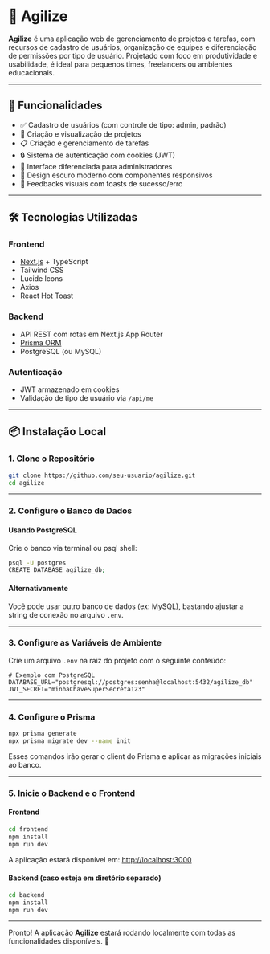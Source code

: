 # 🚀 Agilize 

**Agilize** é uma aplicação web de gerenciamento de projetos e tarefas, com recursos de cadastro de usuários, organização de equipes e diferenciação de permissões por tipo de usuário. Projetado com foco em produtividade e usabilidade, é ideal para pequenos times, freelancers ou ambientes educacionais.

---

## 🧩 Funcionalidades

- ✅ Cadastro de usuários (com controle de tipo: admin, padrão)
- 📁 Criação e visualização de projetos
- 📋 Criação e gerenciamento de tarefas
- 🔒 Sistema de autenticação com cookies (JWT)
- 🎯 Interface diferenciada para administradores
- 🌙 Design escuro moderno com componentes responsivos
- 💬 Feedbacks visuais com toasts de sucesso/erro

---

## 🛠️ Tecnologias Utilizadas

### Frontend

- [Next.js](https://nextjs.org/) + TypeScript
- Tailwind CSS
- Lucide Icons
- Axios
- React Hot Toast

### Backend

- API REST com rotas em Next.js App Router
- [Prisma ORM](https://www.prisma.io/)
- PostgreSQL (ou MySQL)

### Autenticação

- JWT armazenado em cookies
- Validação de tipo de usuário via `/api/me`

---

## 📦 Instalação Local

### 1. Clone o Repositório

```bash
git clone https://github.com/seu-usuario/agilize.git
cd agilize
```

---

### 2. Configure o Banco de Dados

#### Usando PostgreSQL

Crie o banco via terminal ou psql shell:

```bash
psql -U postgres
CREATE DATABASE agilize_db;
```

#### Alternativamente

Você pode usar outro banco de dados (ex: MySQL), bastando ajustar a string de conexão no arquivo `.env`.

---

### 3. Configure as Variáveis de Ambiente

Crie um arquivo `.env` na raiz do projeto com o seguinte conteúdo:

```env
# Exemplo com PostgreSQL
DATABASE_URL="postgresql://postgres:senha@localhost:5432/agilize_db"
JWT_SECRET="minhaChaveSuperSecreta123"
```

---

### 4. Configure o Prisma

```bash
npx prisma generate
npx prisma migrate dev --name init
```

Esses comandos irão gerar o client do Prisma e aplicar as migrações iniciais ao banco.

---

### 5. Inicie o Backend e o Frontend

#### Frontend

```bash
cd frontend
npm install
npm run dev
```

A aplicação estará disponível em: [http://localhost:3000](http://localhost:3000)

#### Backend (caso esteja em diretório separado)

```bash
cd backend
npm install
npm run dev
```

---

Pronto! A aplicação **Agilize** estará rodando localmente com todas as funcionalidades disponíveis. 🎯
